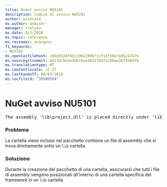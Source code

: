 ```yaml
---
title: NuGet avviso NU5101
description: Codice di avviso NU5101
author: mishra14
ms.author: anmishr
manager: rrelyea
ms.date: 8/3/2018
ms.topic: reference
ms.reviewer: anangaur
f1_keywords:
- NU5101
ms.openlocfilehash: c09a5528f4bc33622806f1cf14f50e7e8524747b
ms.sourcegitcommit: 4d139cb54a46616ae48d1768fa108ae3bf450d5b
ms.translationtype: MT
ms.contentlocale: it-IT
ms.lasthandoff: 08/03/2018
ms.locfileid: "39508584"
---
```

# <a name="nuget-warning-nu5101"></a>NuGet avviso NU5101
<pre>The assembly 'lib\project.dll' is placed directly under 'lib' folder. It is recommended that assemblies be placed inside a framework-specific folder. Move it into a framework-specific folder.</pre>

### <a name="issue"></a>Problema

La cartella viene incluso nel pacchetto contiene un file di assembly che si trova direttamente sotto un `lib` cartella.


### <a name="solution"></a>Soluzione

Durante la creazione del pacchetto di una cartella, assicurarsi che tutti i file di assembly vengono posizionati all'interno di una cartella specifica del framework in un `lib` cartella.

